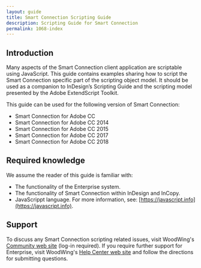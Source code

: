 ```yaml
---
layout: guide
title: Smart Connection Scripting Guide
description: Scripting Guide for Smart Connection
permalink: 1068-index
---
```

## Introduction
Many aspects of the Smart Connection client application are scriptable using JavaScript. This guide contains examples
sharing how to script the Smart Connection specific part of the scripting object model. It should be used as a companion
to InDesign’s Scripting Guide and the scripting model presented by the Adobe ExtendScript Toolkit.

This guide can be used for the following version of Smart Connection:
* Smart Connection for Adobe CC
* Smart Connection for Adobe CC 2014
* Smart Connection for Adobe CC 2015
* Smart Connection for Adobe CC 2017
* Smart Connection for Adobe CC 2018

## Required knowledge
We assume the reader of this guide is familiar with:
* The functionality of the Enterprise system. 
* The functionality of Smart Connection within InDesign and InCopy.
* JavaScrippt language. For more information, see: [https://javascript.info](https://javascript.info).

## Support
To discuss any Smart Connection scripting related issues, visit WoodWing's [Community web site](https://helpcenter.woodwing.com/hc/en-us/community/topics) (log-in required). 
If you require further support for Enterprise, visit WoodWing's [Help Center web site](https://helpcenter.woodwing.com/hc/en-us) and follow the directions for submitting questions.

